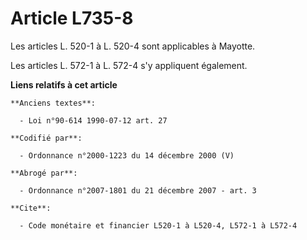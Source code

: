 # Article L735-8

Les articles L. 520-1 à L. 520-4 sont applicables à Mayotte.

Les articles L. 572-1 à L. 572-4 s'y appliquent également.

**Liens relatifs à cet article**

	**Anciens textes**:

	  - Loi n°90-614 1990-07-12 art. 27

	**Codifié par**:

	  - Ordonnance n°2000-1223 du 14 décembre 2000 (V)

	**Abrogé par**:

	  - Ordonnance n°2007-1801 du 21 décembre 2007 - art. 3

	**Cite**:

	  - Code monétaire et financier L520-1 à L520-4, L572-1 à L572-4
